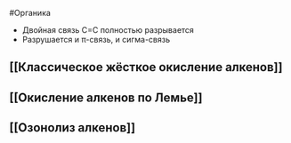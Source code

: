 #Органика 
- Двойная связь C=C полностью разрывается 
- Разрушается и π-связь, и сигма-связь
## [[Классическое жёсткое окисление алкенов]]
## [[Окисление алкенов по Лемье]] 
## [[Озонолиз алкенов]] 
